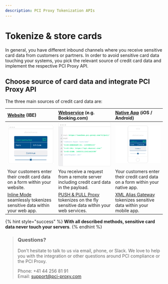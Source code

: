 ```yaml
---
description: PCI Proxy Tokenization APIs
---
```


# Tokenize & store cards

In general, you have different inbound channels where you receive sensitive card data from customers or partners. In order to avoid sensitive card data touching your systems, you pick the relevant source of credit card data and implement the respective PCI Proxy API.

## Choose source of card data and integrate PCI Proxy API

The three main sources of credit card data are:

| [**Website**](website-tokenization/) \(IBE\) | [**Webservice**](filter-payloads.md) \(e.g. Booking.com\) | [**Native App**](../resources/xml-alias-gateway.md) \(iOS / Android\) |
| :--- | :--- | :--- |
| ![](../.gitbook/assets/website.png) | ![](../.gitbook/assets/webservice.png) | ![](../.gitbook/assets/app.png) |
| Your customers enter their credit card data on a form within your website. | You receive a request from a remote server including credit card data in the payload. | Your customers enter their credit card data on a form within your native app. |
| [Inline Mode](website-tokenization/) seamlessly tokenizes sensitive data within your web app. | [PUSH & PULL Proxy](filter-payloads.md) tokenizes on the fly sensitive data within your web services. | [XML Alias Gateway](../resources/xml-alias-gateway.md) tokenizes sensitive data within your mobile app. |

{% hint style="success" %}
**With all described methods, sensitive card data never touch your servers**.
{% endhint %}



> ### Questions?
>
> Don't hesitate to talk to us via email, phone, or Slack. We love to help you with the integration or other questions around PCI compliance or the PCI Proxy.
>
> Phone: +41 44 256 81 91  
> Email: [support@pci-proxy.com](mailto:support@pci-proxy.com)

